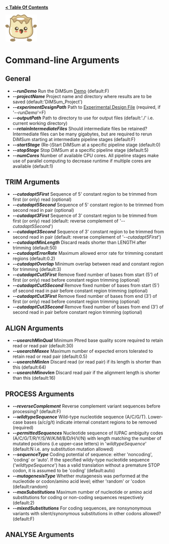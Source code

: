**[< Table Of Contents](https://github.com/lehner-lab/DiMSum#table-of-contents)**
<p align="left">
  <img src="../Dumpling.png" width="100">
</p>

# Command-line Arguments

## General

* **_--runDemo_** Run the DiMSum [Demo](DEMO.md) (default:F)
* **_--projectName_** Project name and directory where results are to be saved (default:'DiMSum_Project')
* **_--experimentDesignPath_** Path to [Experimental Design File](FILEFORMATS.md#experimental-design-file) (required, if '_--runDemo_'=F)
* **_--outputPath_** Path to directory to use for output files (default:'./' i.e. current working directory)
* **_--retainIntermediateFiles_** Should intermediate files be retained? Intermediate files can be many gigabytes, but are required to rerun DiMSum starting at intermediate pipeline stages (default:F)
* **_--startStage_** (Re-)Start DiMSum at a specific pipeline stage (default:0)
* **_--stopStage_** Stop DiMSum at a specific pipeline stage (default:5)
* **_--numCores_** Number of available CPU cores. All pipeline stages make use of parallel computing to decrease runtime if multiple cores are available (default:1)

## TRIM Arguments

* **_--cutadapt5First_** Sequence of 5' constant region to be trimmed from first (or only) read (optional)
* **_--cutadapt5Second_** Sequence of 5' constant region to be trimmed from second read in pair (optional)
* **_--cutadapt3First_** Sequence of 3' constant region to be trimmed from first (or only) read (default: reverse complement of '_--cutadapt5Second_')
* **_--cutadapt3Second_** Sequence of 3' constant region to be trimmed from second read in pair (default: reverse complement of '_--cutadapt5First_')
* **_--cutadaptMinLength_** Discard reads shorter than LENGTH after trimming (default:50)
* **_--cutadaptErrorRate_** Maximum allowed error rate for trimming constant regions (default:0.2)
* **_--cutadaptOverlap_** Minimum overlap between read and constant region for trimming (default:3)
* **_--cutadaptCut5First_** Remove fixed number of bases from start (5') of first (or only) read before constant region trimming (optional)
* **_--cutadaptCut5Second_** Remove fixed number of bases from start (5') of second read in pair before constant region trimming (optional)
* **_--cutadaptCut3First_** Remove fixed number of bases from end (3') of first (or only) read before constant region trimming (optional)
* **_--cutadaptCut3Second_** Remove fixed number of bases from end (3') of second read in pair before constant region trimming (optional)

## ALIGN Arguments

* **_--usearchMinQual_** Minimum Phred base quality score required to retain read or read pair (default:30)
* **_--usearchMaxee_** Maximum number of expected errors tolerated to retain read or read pair (default:0.5)
* **_--usearchMinlen_** Discard read (or read pair) if its length is shorter than this (default:64)
* **_--usearchMinovlen_** Discard read pair if the alignment length is shorter than this (default:16)

## PROCESS Arguments

* **_--reverseComplement_** Reverse complement variant sequences before processing? (default:F)
* **_--wildtypeSequence_** Wild-type nucleotide sequence (A/C/G/T). Lower-case bases (a/c/g/t) indicate internal constant regions to be removed (required)
* **_--permittedSequences_** Nucleotide sequence of IUPAC ambiguity codes (A/C/G/T/R/Y/S/W/K/M/B/D/H/V/N) with length matching the number of mutated positions (i.e upper-case letters) in '_wildtypeSequence_' (default:N i.e. any substitution mutation allowed)
* **_--sequenceType_** Coding potential of sequence: either 'noncoding', 'coding' or 'auto'. If the specified wildy-type nucleotide sequence ('_wildtypeSequence_') has a valid translation without a premature STOP codon, it is assumed to be 'coding' (default:auto)
* **_--mutagenesisType_** Whether mutagenesis was performed at the nucleotide or codon/amino acid level; either 'random' or 'codon (default:random)
* **_--maxSubstitutions_** Maximum number of nucleotide or amino acid substitutions for coding or non-coding sequences respectively (default:2)
* **_--mixedSubstitutions_** For coding sequences, are nonsynonymous variants with silent/synonymous substitutions in other codons allowed? (default:F)



## ANALYSE Arguments


